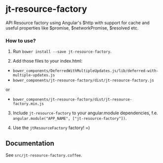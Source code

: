 # jt-resource-factory

API Resource factory using Angular's $http with support for cache and useful properties like $promise, $networkPromise, $resolved etc.

### How to use?

1. Run `bower install --save jt-resource-factory`.

2. Add those files to your index.html:

  - `bower_components/DeferredWithMultipleUpdates.js/lib/deferred-with-multiple-updates.js`
  - `bower_components/jt-resource-factory/dist/jt-resource-factory.js`

  or

  - `bower_components/jt-resource-factory/dist/jt-resource-factory.min.js`

3. Include `jt-resource-factory` to your angular.module dependencies, f.e. `angular.module("APP_NAME", ["jt-resource-factory"])`.

4. Use the `jtResourceFactory` factory! =)

## Documentation

See `src/jt-resource-factory.coffee`.
